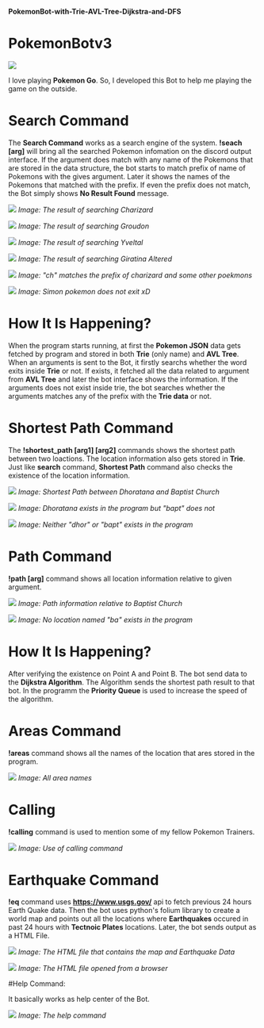 **PokemonBot-with-Trie-AVL-Tree-Dijkstra-and-DFS**
# PokemonBotv3

![](Readme%20Screendshots/pokemonbot.png)

I love playing **Pokemon Go**. So, I developed this Bot to help me playing the game on the outside.


# Search Command

The **Search Command** works as a search engine of the system. **!seach [arg]** will bring all the searched Pokemon infomation on the discord output interface. If the argument does match with any name of the Pokemons that are stored in the data structure, the bot starts to match prefix of name of Pokemons with the gives argument. Later it shows the names of the Pokemons that matched with the prefix. If even the prefix does not match, the Bot simply shows **No Result Found** message.

![](Readme%20Screendshots/search_charizard.png)
_Image: The result of searching Charizard_

![](Readme%20Screendshots/search_groudon.png)
_Image: The result of searching Groudon_

![](Readme%20Screendshots/search_yveltal.png)
_Image: The result of searching Yveltal_

![](Readme%20Screendshots/search_giratina.png)
_Image: The result of searching Giratina Altered_

![](Readme%20Screendshots/search_ch.png)
_Image: "ch" matches the prefix of charizard and some other poekmons_

![](Readme%20Screendshots/search_no_result.png)
_Image: Simon pokemon does not exit xD_

# How It Is Happening?

When the program starts running, at first the **Pokemon JSON** data gets fetched by program and stored in both **Trie** (only name) and **AVL Tree**. When an arguments is sent to the Bot, it firstly searchs whether the word exits inside **Trie** or not. If exists, it fetched all the data related to argument from **AVL Tree** and later the bot interface shows the information. If the arguments does not exist inside trie, the bot searches whether the arguments matches any of the prefix with the **Trie data** or not.

# Shortest Path Command

The **!shortest_path [arg1] [arg2]** commands shows the shortest path between two loactions. The location information also gets stored in **Trie**. Just like **search** command, **Shortest Path** command also checks the existence of the location information.

![](Readme%20Screendshots/shortest_path_dhor_bapt.png)
_Image: Shortest Path between Dhoratana and Baptist Church_

![](Readme%20Screendshots/shortest_path_one_correct_one_wrong.png)
_Image: Dhoratana exists in the program but "bapt" does not_

![](Readme%20Screendshots/shortest_path_neither_exits.png)
_Image: Neither "dhor" or "bapt" exists in the program_

# Path Command

**!path [arg]** command shows all location information relative to given argument.

![](Readme%20Screendshots/path_baptist_church.png)
_Image: Path information relative to Baptist Church_

![](Readme%20Screendshots/wrong_path.png)
_Image: No location named "ba" exists in the program_

# How It Is Happening?

After verifying the existence on Point A and Point B. The bot send data to the **Dijkstra Algorithm**. The Algorithm sends the shortest path result to that bot. In the programm the **Priority Queue** is used to increase the speed of the algorithm.

# Areas Command

**!areas** command shows all the names of the location that ares stored in the program.

![](Readme%20Screendshots/areas.png)
_Image: All area names_

# Calling

**!calling** command is used to mention some of my fellow Pokemon Trainers.

![](Readme%20Screendshots/calling.png)
_Image: Use of calling command_

# Earthquake Command

**!eq** command uses **https://www.usgs.gov/** api to fetch previous 24 hours Earth Quake data. Then the bot uses python's folium library to create a world map and points out all the locations where **Earthquakes** occured in past 24 hours with **Tectnoic Plates** locations. Later, the bot sends output as a HTML File.

![](Readme%20Screendshots/eq.png)
_Image: The HTML file that contains the map and Earthquake Data_

![](Readme%20Screendshots/map.png)
_Image: The HTML file opened from a browser_

#Help Command:

It basically works as help center of the Bot.

![](Readme%20Screendshots/help.png)
_Image: The help command_










